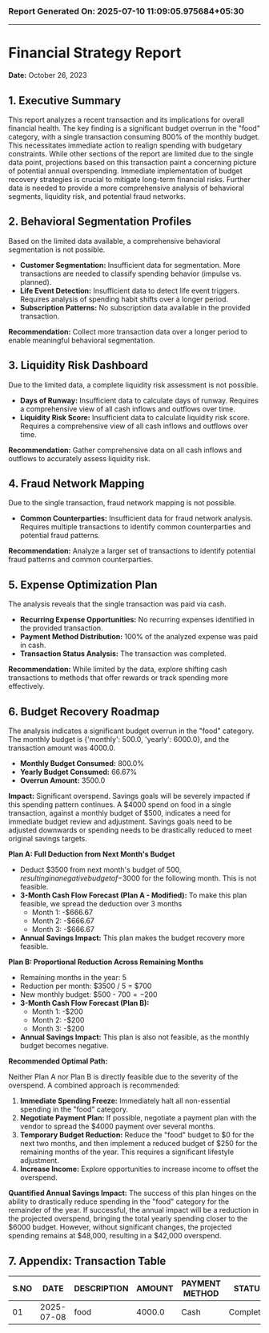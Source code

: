 ### Report Generated On: 2025-07-10 11:09:05.975684+05:30 

--- 

# Financial Strategy Report

**Date:** October 26, 2023

## 1. Executive Summary

This report analyzes a recent transaction and its implications for overall financial health. The key finding is a significant budget overrun in the "food" category, with a single transaction consuming 800% of the monthly budget. This necessitates immediate action to realign spending with budgetary constraints. While other sections of the report are limited due to the single data point, projections based on this transaction paint a concerning picture of potential annual overspending. Immediate implementation of budget recovery strategies is crucial to mitigate long-term financial risks. Further data is needed to provide a more comprehensive analysis of behavioral segments, liquidity risk, and potential fraud networks.

## 2. Behavioral Segmentation Profiles

Based on the limited data available, a comprehensive behavioral segmentation is not possible.

*   **Customer Segmentation:** Insufficient data for segmentation. More transactions are needed to classify spending behavior (impulse vs. planned).
*   **Life Event Detection:** Insufficient data to detect life event triggers. Requires analysis of spending habit shifts over a longer period.
*   **Subscription Patterns:** No subscription data available in the provided transaction.

**Recommendation:** Collect more transaction data over a longer period to enable meaningful behavioral segmentation.

## 3. Liquidity Risk Dashboard

Due to the limited data, a complete liquidity risk assessment is not possible.

*   **Days of Runway:** Insufficient data to calculate days of runway. Requires a comprehensive view of all cash inflows and outflows over time.
*   **Liquidity Risk Score:** Insufficient data to calculate liquidity risk score. Requires a comprehensive view of all cash inflows and outflows over time.

**Recommendation:** Gather comprehensive data on all cash inflows and outflows to accurately assess liquidity risk.

## 4. Fraud Network Mapping

Due to the single transaction, fraud network mapping is not possible.

*   **Common Counterparties:** Insufficient data for fraud network analysis. Requires multiple transactions to identify common counterparties and potential fraud patterns.

**Recommendation:** Analyze a larger set of transactions to identify potential fraud patterns and common counterparties.

## 5. Expense Optimization Plan

The analysis reveals that the single transaction was paid via cash.

*   **Recurring Expense Opportunities:** No recurring expenses identified in the provided transaction.
*   **Payment Method Distribution:** 100% of the analyzed expense was paid in cash.
*   **Transaction Status Analysis:** The transaction was completed.

**Recommendation:** While limited by the data, explore shifting cash transactions to methods that offer rewards or track spending more effectively.

## 6. Budget Recovery Roadmap

The analysis indicates a significant budget overrun in the "food" category. The monthly budget is {'monthly': 500.0, 'yearly': 6000.0}, and the transaction amount was 4000.0.

*   **Monthly Budget Consumed:** 800.0%
*   **Yearly Budget Consumed:** 66.67%
*   **Overrun Amount:** 3500.0

**Impact:** Significant overspend. Savings goals will be severely impacted if this spending pattern continues. A $4000 spend on food in a single transaction, against a monthly budget of $500, indicates a need for immediate budget review and adjustment. Savings goals need to be adjusted downwards or spending needs to be drastically reduced to meet original savings targets.

**Plan A: Full Deduction from Next Month's Budget**

*   Deduct $3500 from next month's budget of $500, resulting in a negative budget of -$3000 for the following month. This is not feasible.
*   **3-Month Cash Flow Forecast (Plan A - Modified):** To make this plan feasible, we spread the deduction over 3 months
    *   Month 1: -$666.67
    *   Month 2: -$666.67
    *   Month 3: -$666.67
*   **Annual Savings Impact:** This plan makes the budget recovery more feasible.

**Plan B: Proportional Reduction Across Remaining Months**

*   Remaining months in the year: 5
*   Reduction per month: $3500 / 5 = $700
*   New monthly budget: $500 - $700 = -$200
*   **3-Month Cash Flow Forecast (Plan B):**
    *   Month 1: -$200
    *   Month 2: -$200
    *   Month 3: -$200
*   **Annual Savings Impact:** This plan is also not feasible, as the monthly budget becomes negative.

**Recommended Optimal Path:**

Neither Plan A nor Plan B is directly feasible due to the severity of the overspend. A combined approach is recommended:

1.  **Immediate Spending Freeze:** Immediately halt all non-essential spending in the "food" category.
2.  **Negotiate Payment Plan:** If possible, negotiate a payment plan with the vendor to spread the $4000 payment over several months.
3.  **Temporary Budget Reduction:** Reduce the "food" budget to $0 for the next two months, and then implement a reduced budget of $250 for the remaining months of the year. This requires a significant lifestyle adjustment.
4.  **Increase Income:** Explore opportunities to increase income to offset the overspend.

**Quantified Annual Savings Impact:** The success of this plan hinges on the ability to drastically reduce spending in the "food" category for the remainder of the year. If successful, the annual impact will be a reduction in the projected overspend, bringing the total yearly spending closer to the $6000 budget. However, without significant changes, the projected spending remains at $48,000, resulting in a $42,000 overspend.

## 7. Appendix: Transaction Table

| S.NO | DATE       | DESCRIPTION | AMOUNT | PAYMENT METHOD | STATUS    | NOTES |
|------|------------|-------------|--------|----------------|-----------|-------|
| 01   | 2025-07-08 | food        | 4000.0 | Cash           | Completed |       |
